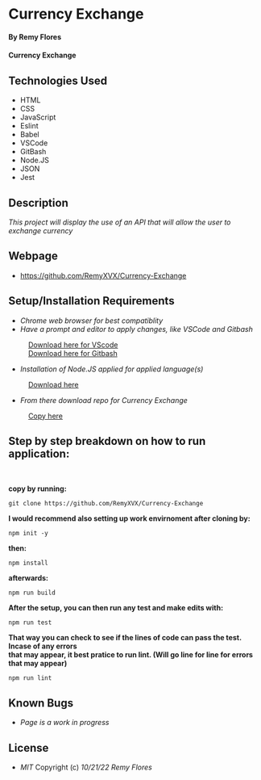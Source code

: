 # Currency Exchange

#### By **Remy Flores**

#### **Currency Exchange**

## Technologies Used
* HTML
* CSS
* JavaScript
* Eslint
* Babel
* VSCode
* GitBash
* Node.JS
* JSON
* Jest

## Description
_This project will display the use of an API that will allow the user to exchange currency_

## Webpage
* https://github.com/RemyXVX/Currency-Exchange

## Setup/Installation Requirements
* _Chrome web browser for best compatiblity_
* _Have a prompt and editor to apply changes, like VSCode and Gitbash_

&nbsp;&nbsp;&nbsp;&nbsp;&nbsp;&nbsp;&nbsp;&nbsp;&nbsp;&nbsp;[Download here for VScode](https://code.visualstudio.com/download)<br>
&nbsp;&nbsp;&nbsp;&nbsp;&nbsp;&nbsp;&nbsp;&nbsp;&nbsp;&nbsp;[Download here for Gitbash](https://git-scm.com/downloads)

* _Installation of Node.JS applied for applied language(s)_

&nbsp;&nbsp;&nbsp;&nbsp;&nbsp;&nbsp;&nbsp;&nbsp;&nbsp;&nbsp;[Download here](https://nodejs.org/en/download/)

* _From there download repo for *Currency Exchange*_

&nbsp;&nbsp;&nbsp;&nbsp;&nbsp;&nbsp;&nbsp;&nbsp;&nbsp;&nbsp;[Copy here](https://github.com/RemyXVX/Currency-Exchange)

## Step by step breakdown on how to run application: ##
<br>

**copy by running:**

```
git clone https://github.com/RemyXVX/Currency-Exchange
````
**I would recommend also setting up work envirnoment after cloning by:**
```
npm init -y
```
**then:**
```
npm install
```
**afterwards:**
```
npm run build
```
**After the setup, you can then run any test and make edits with:**
```
npm run test
```
**That way you can check to see if the lines of code can pass the test. Incase of any errors 
<br>that may appear, it best pratice to run lint. (Will go line for line for errors that may appear)**
```
npm run lint
```

## Known Bugs
* _Page is a work in progress_

## License
* _MIT_
Copyright (c) _10/21/22_ _Remy Flores_